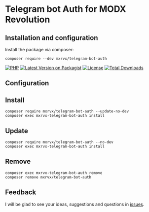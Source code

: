 # Telegram bot Auth for MODX Revolution

## Installation and configuration

Install the package via composer:

```
composer require --dev mxrvx/telegram-bot-auth
```
[![PHP](https://img.shields.io/packagist/php-v/mxrvx/telegram-bot-auth.svg?style=flat-square&logo=php)](https://packagist.org/packages/mxrvx/telegram-bot-auth)
[![Latest Version on Packagist](https://img.shields.io/packagist/v/mxrvx/telegram-bot-auth.svg?style=flat-square&logo=packagist)](https://packagist.org/packages/mxrvx/telegram-bot-auth)
[![License](https://img.shields.io/packagist/l/mxrvx/telegram-bot-auth.svg?style=flat-square)](LICENSE)
[![Total Downloads](https://img.shields.io/packagist/dt/mxrvx/telegram-bot-auth.svg?style=flat-square)](https://packagist.org/packages/mxrvx/telegram-bot-auth)

## Configuration

## Install
```
composer require mxrvx/telegram-bot-auth --update-no-dev
composer exec mxrvx-telegram-bot-auth install
```

## Update
```
composer require mxrvx/telegram-bot-auth --no-dev
composer exec mxrvx-telegram-bot-auth install
```

## Remove
```
composer exec mxrvx-telegram-bot-auth remove
composer remove mxrvx/telegram-bot-auth
```

## Feedback

I will be glad to see your ideas, suggestions and questions in [issues](https://github.com/mxrvx/telegram-bot-auth/issues).
